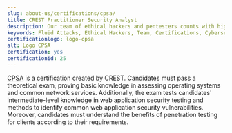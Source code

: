 ```yaml
---
slug: about-us/certifications/cpsa/
title: CREST Practitioner Security Analyst
description: Our team of ethical hackers and pentesters counts with high certifications related to cybersecurity information.
keywords: Fluid Attacks, Ethical Hackers, Team, Certifications, Cybersecurity, Pentesters, Whitehat Hackers
certificationlogo: logo-cpsa
alt: Logo CPSA
certification: yes
certificationid: 25
---
```


[CPSA](https://www.crest-approved.org/examination/practitioner-security-analyst/index.html)
is a certification created by CREST.
Candidates must pass a theoretical exam,
proving basic knowledge in assessing operating systems
and common network services.
Additionally,
the exam tests candidates' intermediate-level knowledge
in web application security testing
and methods to identify common web application security vulnerabilities.
Moreover,
candidates must understand the benefits of penetration testing for clients
according to their requirements.
